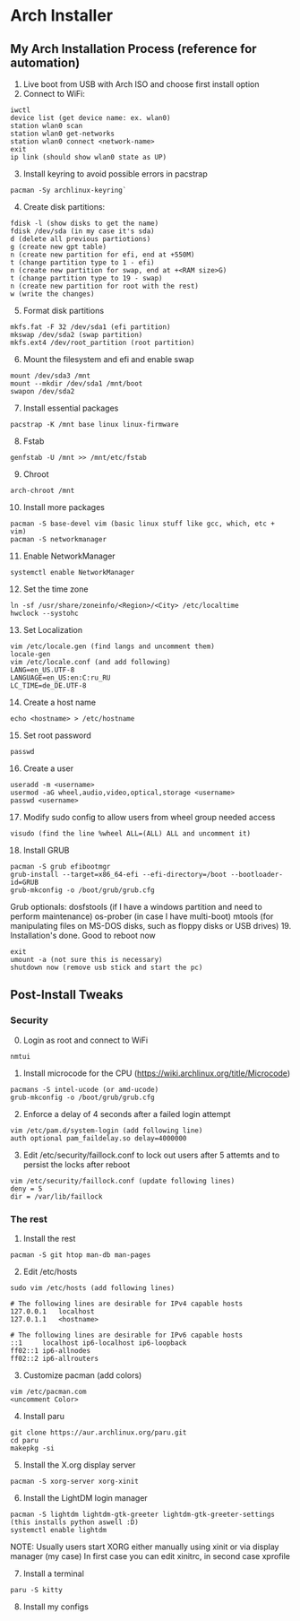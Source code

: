 # Arch Installer

## My Arch Installation Process (reference for automation)

1. Live boot from USB with Arch ISO and choose first install option
2. Connect to WiFi:
```
iwctl
device list (get device name: ex. wlan0)
station wlan0 scan
station wlan0 get-networks
station wlan0 connect <network-name>
exit
ip link (should show wlan0 state as UP)
```
3. Install keyring to avoid possible errors in pacstrap
```
pacman -Sy archlinux-keyring`
```
4. Create disk partitions:
```
fdisk -l (show disks to get the name)
fdisk /dev/sda (in my case it's sda)
d (delete all previous partiotions)
g (create new gpt table)
n (create new partition for efi, end at +550M)
t (change partition type to 1 - efi)
n (create new partition for swap, end at +<RAM size>G)
t (change partition type to 19 - swap)
n (create new partition for root with the rest)
w (write the changes)
```
5. Format disk partitions
```
mkfs.fat -F 32 /dev/sda1 (efi partition)
mkswap /dev/sda2 (swap partition)
mkfs.ext4 /dev/root_partition (root partition)
```
6. Mount the filesystem and efi and enable swap
```
mount /dev/sda3 /mnt
mount --mkdir /dev/sda1 /mnt/boot
swapon /dev/sda2
```
7. Install essential packages
```
pacstrap -K /mnt base linux linux-firmware
```
8. Fstab
```
genfstab -U /mnt >> /mnt/etc/fstab
```
9. Chroot
```
arch-chroot /mnt
```
10. Install more packages
```
pacman -S base-devel vim (basic linux stuff like gcc, which, etc + vim)
pacman -S networkmanager
```
11. Enable NetworkManager
```
systemctl enable NetworkManager
```
12. Set the time zone
```
ln -sf /usr/share/zoneinfo/<Region>/<City> /etc/localtime
hwclock --systohc
```
13. Set Localization
```
vim /etc/locale.gen (find langs and uncomment them)
locale-gen
vim /etc/locale.conf (and add following)
LANG=en_US.UTF-8
LANGUAGE=en_US:en:C:ru_RU
LC_TIME=de_DE.UTF-8
```
14. Create a host name
```
echo <hostname> > /etc/hostname
```
15. Set root password
```
passwd
```
16. Create a user
```
useradd -m <username>
usermod -aG wheel,audio,video,optical,storage <username>
passwd <username>
```
17. Modify sudo config to allow users from wheel group needed access
```
visudo (find the line %wheel ALL=(ALL) ALL and uncomment it)
```
18. Install GRUB
```
pacman -S grub efibootmgr
grub-install --target=x86_64-efi --efi-directory=/boot --bootloader-id=GRUB
grub-mkconfig -o /boot/grub/grub.cfg
```
Grub optionals:
dosfstools (if I have a windows partition and need to perform maintenance)
os-prober (in case I have multi-boot)
mtools (for manipulating files on MS-DOS disks, such as floppy disks or USB drives)
19. Installation's done. Good to reboot now
```
exit
umount -a (not sure this is necessary)
shutdown now (remove usb stick and start the pc)
```
## Post-Install Tweaks
### Security
0. Login as root and connect to WiFi
```
nmtui
```
1. Install microcode for the CPU (https://wiki.archlinux.org/title/Microcode)
```
pacmans -S intel-ucode (or amd-ucode)
grub-mkconfig -o /boot/grub/grub.cfg
```
2. Enforce a delay of 4 seconds after a failed login attempt
```
vim /etc/pam.d/system-login (add following line)
auth optional pam_faildelay.so delay=4000000
```
3. Edit /etc/security/faillock.conf to lock out users after 5 attemts and to persist the locks after reboot
```
vim /etc/security/faillock.conf (update following lines)
deny = 5
dir = /var/lib/faillock
```

### The rest
1. Install the rest
```
pacman -S git htop man-db man-pages
```
2. Edit /etc/hosts
```
sudo vim /etc/hosts (add following lines)

# The following lines are desirable for IPv4 capable hosts
127.0.0.1	localhost
127.0.1.1	<hostname>

# The following lines are desirable for IPv6 capable hosts
::1     localhost ip6-localhost ip6-loopback
ff02::1 ip6-allnodes
ff02::2 ip6-allrouters
```
3. Customize pacman (add colors)
```
vim /etc/pacman.com
<uncomment Color>
```
4. Install paru
```
git clone https://aur.archlinux.org/paru.git
cd paru
makepkg -si
```
5. Install the X.org display server
```
pacman -S xorg-server xorg-xinit
```
6. Install the LightDM login manager
```
pacman -S lightdm lightdm-gtk-greeter lightdm-gtk-greeter-settings (this installs python aswell :D)
systemctl enable lightdm
```
NOTE: Usually users start XORG either manually using xinit or via display manager (my case)
In first case you can edit xinitrc, in second case xprofile

7. Install a terminal
```
paru -S kitty
```
8. Install my configs
